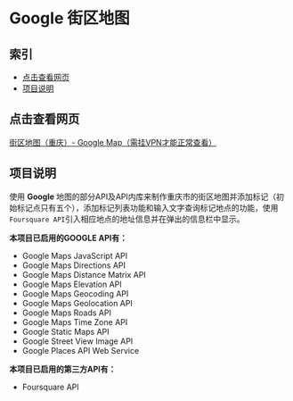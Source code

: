 Google 街区地图
=======

## <i class="icon-list"></i> 索引

* [点击查看网页](#点击查看网页)
* [项目说明](#项目说明)

## 点击查看网页

[街区地图（重庆）- Google Map（需挂VPN才能正常查看）](https://www.vernonn.com/udacity/project-four/index)

## 项目说明

使用 **Google** 地图的部分API及API内库来制作重庆市的街区地图并添加标记（初始标记点只有五个），添加标记列表功能和输入文字查询标记地点的功能，使用`Foursquare API`引入相应地点的地址信息并在弹出的信息栏中显示。


**本项目已启用的GOOGLE API有：**
-  Google Maps JavaScript API
-  Google Maps Directions API
-  Google Maps Distance Matrix API
-  Google Maps Elevation API
-  Google Maps Geocoding API
-  Google Maps Geolocation API
-  Google Maps Roads API
-  Google Maps Time Zone API
-  Google Static Maps API
-  Google Street View Image API
-  Google Places API Web Service

**本项目已启用的第三方API有：**
-  Foursquare API
